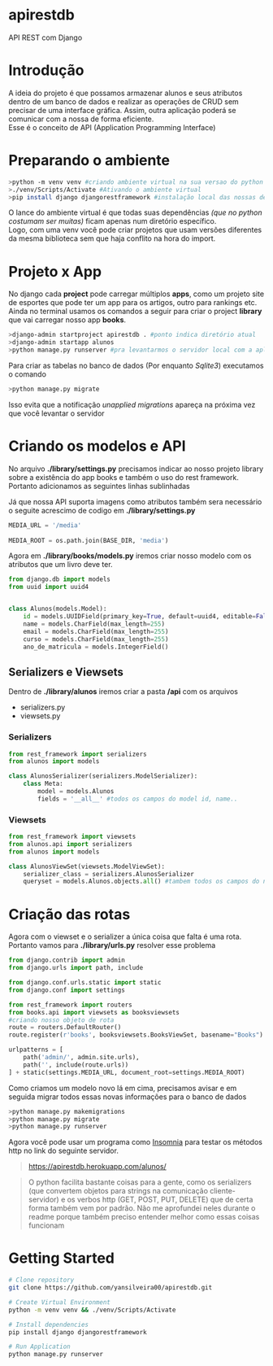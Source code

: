 # apirestdb
 API REST com Django
# Introdução
A ideia do projeto é que possamos armazenar alunos e seus atributos dentro de um banco de dados e realizar as operações de CRUD sem precisar de uma interface gráfica. Assim, outra aplicação poderá se comunicar com a nossa de forma eficiente.<br> Esse é o conceito de API (Application Programming Interface)

# Preparando o ambiente

```bash
>python -m venv venv #criando ambiente virtual na sua versao do python
>./venv/Scripts/Activate #Ativando o ambiente virtual
>pip install django djangorestframework #instalação local das nossas dependências
```
O lance do ambiente virtual é que todas suas dependências *(que no python costumam ser muitas)*  ficam apenas num diretório específico. <br>
Logo, com uma venv você pode criar projetos que usam versões diferentes da mesma biblioteca sem que haja conflito na hora do import.

# Projeto x App
No django cada **project** pode carregar múltiplos **apps**, como um projeto site de esportes que pode ter um app para os artigos, outro para rankings etc.<br>
Ainda no terminal usamos os comandos a seguir para criar o project **library** que vai carregar nosso app **books**. 

```bash
>django-admin startproject apirestdb . #ponto indica diretório atual
>django-admin startapp alunos
>python manage.py runserver #pra levantarmos o servidor local com a aplicação
```

Para criar as tabelas no banco de dados (Por enquanto *Sqlite3*) executamos o comando
```bash
>python manage.py migrate
```
Isso evita que a notificação *unapplied migrations* apareça na próxima vez que você levantar o servidor 

# Criando os modelos e API
No arquivo **./library/settings.py** precisamos indicar ao nosso projeto library sobre a existência do app books e também o uso do rest framework. Portanto adicionamos as seguintes linhas sublinhadas

Já que nossa API suporta imagens como atributos também sera necessário o seguite acrescimo de codigo em **./library/settings.py**
```py
MEDIA_URL = '/media'
 
MEDIA_ROOT = os.path.join(BASE_DIR, 'media')
```

Agora em **./library/books/models.py** iremos criar nosso modelo com os atributos que um livro deve ter.

```py
from django.db import models
from uuid import uuid4


class Alunos(models.Model):
    id = models.UUIDField(primary_key=True, default=uuid4, editable=False)
    name = models.CharField(max_length=255)
    email = models.CharField(max_length=255)
    curso = models.CharField(max_length=255)
    ano_de_matricula = models.IntegerField()
```
## Serializers e Viewsets
Dentro de **./library/alunos** iremos criar a pasta **/api** com os arquivos 
* serializers.py 
* viewsets.py 

### Serializers
```py
from rest_framework import serializers
from alunos import models

class AlunosSerializer(serializers.ModelSerializer):
    class Meta:
        model = models.Alunos
        fields = '__all__' #todos os campos do model id, name..
```

### Viewsets
```py
from rest_framework import viewsets
from alunos.api import serializers
from alunos import models

class AlunosViewSet(viewsets.ModelViewSet):
    serializer_class = serializers.AlunosSerializer
    queryset = models.Alunos.objects.all() #tambem todos os campos do nosso modelo
```
# Criação das rotas
Agora com o viewset e o serializer a única coisa que falta é uma rota. Portanto vamos para **./library/urls.py** resolver esse problema

```py
from django.contrib import admin
from django.urls import path, include

from django.conf.urls.static import static
from django.conf import settings

from rest_framework import routers
from books.api import viewsets as booksviewsets
#criando nosso objeto de rota
route = routers.DefaultRouter()
route.register(r'books', booksviewsets.BooksViewSet, basename="Books")

urlpatterns = [
    path('admin/', admin.site.urls),
    path('', include(route.urls))
] + static(settings.MEDIA_URL, document_root=settings.MEDIA_ROOT)
```
Como criamos um modelo novo lá em cima, precisamos avisar e em seguida migrar todos essas novas informações para o banco de dados

```bash
>python manage.py makemigrations 
>python manage.py migrate
>python manage.py runserver 
```
Agora você pode usar um programa como <a href="https://insomnia.rest/">Insomnia</a> para testar os métodos http no link do seguinte servidor.

>https://apirestdb.herokuapp.com/alunos/

>O python facilita bastante coisas para a gente, como os serializers (que convertem objetos para strings na comunicação cliente-servidor) e os verbos http (GET, POST, PUT, DELETE) que de certa forma também vem por padrão. Não me aprofundei neles durante o readme porque também preciso entender melhor como essas coisas funcionam

# Getting Started
```bash
# Clone repository
git clone https://github.com/yansilveira00/apirestdb.git

# Create Virtual Environment
python -m venv venv && ./venv/Scripts/Activate

# Install dependencies
pip install django djangorestframework

# Run Application
python manage.py runserver
```
